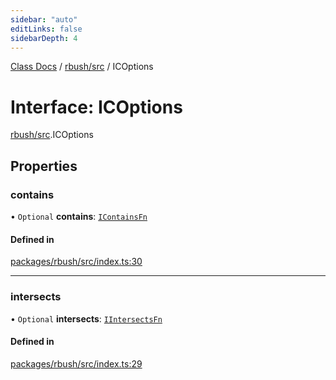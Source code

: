 ```yaml
---
sidebar: "auto"
editLinks: false
sidebarDepth: 4
---
```


[Class Docs](../index.md) / [rbush/src](../modules/rbush_src.md) / ICOptions

# Interface: ICOptions

[rbush/src](../modules/rbush_src.md).ICOptions

## Properties

### contains

• `Optional` **contains**: [`IContainsFn`](../modules/rbush_src.md#icontainsfn)

#### Defined in

[packages/rbush/src/index.ts:30](https://github.com/sakitam-fdd/wind-layer/blob/fa9bdd2/packages/rbush/src/index.ts#L30)

___

### intersects

• `Optional` **intersects**: [`IIntersectsFn`](../modules/rbush_src.md#iintersectsfn)

#### Defined in

[packages/rbush/src/index.ts:29](https://github.com/sakitam-fdd/wind-layer/blob/fa9bdd2/packages/rbush/src/index.ts#L29)

